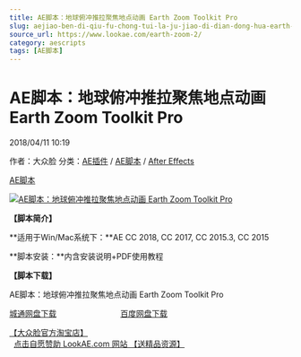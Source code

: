 ```yaml
---
title: AE脚本：地球俯冲推拉聚焦地点动画 Earth Zoom Toolkit Pro
slug: aejiao-ben-di-qiu-fu-chong-tui-la-ju-jiao-di-dian-dong-hua-earth-zoom-toolkit-pro
source_url: https://www.lookae.com/earth-zoom-2/
category: aescripts
tags: [AE脚本]
---
```

# AE脚本：地球俯冲推拉聚焦地点动画 Earth Zoom Toolkit Pro

2018/04/11 10:19

作者：大众脸
分类：[AE插件](https://www.lookae.com/after-effects/aechajian/) / [AE脚本](https://www.lookae.com/after-effects/aescripts/) / [After Effects](https://www.lookae.com/after-effects/)

[AE脚本](https://www.lookae.com/tag/ae%e8%84%9a%e6%9c%ac/)

[![AE脚本：地球俯冲推拉聚焦地点动画 Earth Zoom Toolkit Pro](https://www.lookae.com/wp-content/uploads/2018/04/Earth-Zoom-Toolkit-Pro.jpg "AE脚本：地球俯冲推拉聚焦地点动画 Earth Zoom Toolkit Pro-LookAE.com")](https://www.lookae.com/wp-content/uploads/2018/04/Earth-Zoom-Toolkit-Pro.jpg)

**【脚本简介】**

**适用于Win/Mac系统下：**AE CC 2018, CC 2017, CC 2015.3, CC 2015

**脚本安装：**内含安装说明+PDF使用教程

**【脚本下载】**

AE脚本：地球俯冲推拉聚焦地点动画 Earth Zoom Toolkit Pro

[城通网盘下载](https://lookae.ctfile.com/fs/680462-243703779)                             [百度网盘下载](https://pan.baidu.com/s/1jpGz6kitum0lG7wHsLtB0Q)

[【大众脸官方淘宝店】](https://lookae.taobao.com/)                [点击自愿赞助 LookAE.com 网站 【送精品资源】](https://www.lookae.com/sponsor/)
